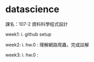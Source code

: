 # datascience
課名：107-2 資料科學程式設計

week1:
  i. github setup

week2:
  i. hw.0 : 理解網路爬蟲，完成註解

week3:
  i. hw.0 : 
	
